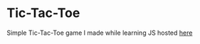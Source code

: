 # Tic-Tac-Toe


Simple Tic-Tac-Toe game I made while learning JS hosted [here](https://zingy-dodol-a18616.netlify.app)
